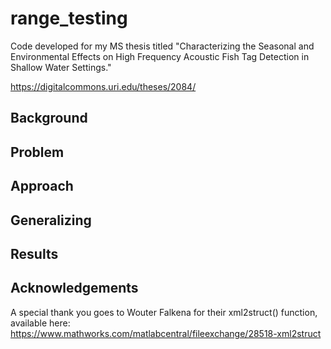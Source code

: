 # range_testing
Code developed for my MS thesis titled "Characterizing the Seasonal and Environmental Effects on High Frequency Acoustic Fish Tag Detection in Shallow Water Settings."

https://digitalcommons.uri.edu/theses/2084/

## Background


## Problem


## Approach


## Generalizing


## Results



## Acknowledgements
A special thank you goes to Wouter Falkena for their xml2struct() function, available here: https://www.mathworks.com/matlabcentral/fileexchange/28518-xml2struct
